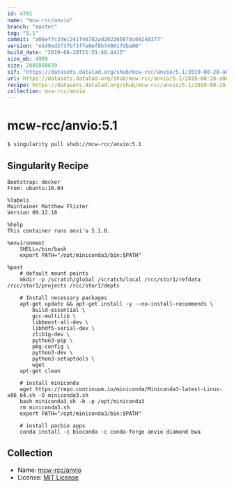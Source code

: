 ```yaml
---
id: 4781
name: "mcw-rcc/anvio"
branch: "master"
tag: "5.1"
commit: "a06ef7c2dec241f46782ad202265878c08248377"
version: "e149ed2f37bf3ffe0ef8b740017dba00"
build_date: "2019-08-28T21:51:40.441Z"
size_mb: 4989
size: 2085060639
sif: "https://datasets.datalad.org/shub/mcw-rcc/anvio/5.1/2019-08-28-a06ef7c2-e149ed2f/e149ed2f37bf3ffe0ef8b740017dba00.simg"
url: https://datasets.datalad.org/shub/mcw-rcc/anvio/5.1/2019-08-28-a06ef7c2-e149ed2f/
recipe: https://datasets.datalad.org/shub/mcw-rcc/anvio/5.1/2019-08-28-a06ef7c2-e149ed2f/Singularity
collection: mcw-rcc/anvio
---
```


# mcw-rcc/anvio:5.1

```bash
$ singularity pull shub://mcw-rcc/anvio:5.1
```

## Singularity Recipe

```singularity
Bootstrap: docker
From: ubuntu:16.04

%labels
Maintainer Matthew Flister
Version 09.12.18

%help
This container runs anvi'o 5.1.0.

%environment
    SHELL=/bin/bash
    export PATH="/opt/miniconda3/bin:$PATH"

%post
    # default mount points
    mkdir -p /scratch/global /scratch/local /rcc/stor1/refdata /rcc/stor1/projects /rcc/stor1/depts

    # Install necessary packages
    apt-get update && apt-get install -y --no-install-recommends \
        build-essential \
        gcc-multilib \
        libboost-all-dev \
        libhdf5-serial-dev \
        zlib1g-dev \
        python3-pip \
        pkg-config \
        python3-dev \
        python3-setuptools \
        wget
    apt-get clean

    # install miniconda
    wget https://repo.continuum.io/miniconda/Miniconda3-latest-Linux-x86_64.sh -O miniconda3.sh
    bash miniconda3.sh -b -p /opt/miniconda3
    rm miniconda3.sh
    export PATH="/opt/miniconda3/bin:$PATH"

    # install pacbio apps
    conda install -c bioconda -c conda-forge anvio diamond bwa
```

## Collection

 - Name: [mcw-rcc/anvio](https://github.com/mcw-rcc/anvio)
 - License: [MIT License](https://api.github.com/licenses/mit)

